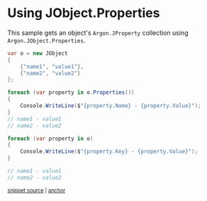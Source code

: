 # Using JObject.Properties

This sample gets an object's `Argon.JProperty` collection using `Argon.JObject.Properties`.

<!-- snippet: JObjectProperties -->
<a id='snippet-JObjectProperties'></a>
```cs
var o = new JObject
{
    {"name1", "value1"},
    {"name2", "value2"}
};

foreach (var property in o.Properties())
{
    Console.WriteLine($"{property.Name} - {property.Value}");
}
// name1 - value1
// name2 - value2

foreach (var property in o)
{
    Console.WriteLine($"{property.Key} - {property.Value}");
}

// name1 - value1
// name2 - value2
```
<sup><a href='/src/ArgonTests/Documentation/Samples/Linq/JObjectProperties.cs#L10-L33' title='Snippet source file'>snippet source</a> | <a href='#snippet-JObjectProperties' title='Start of snippet'>anchor</a></sup>
<!-- endSnippet -->
